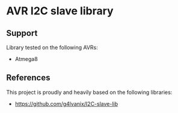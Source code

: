 # AVR I2C slave library

## Support

Library tested on the following AVRs:

- Atmega8

## References

This project is proudly and heavily based on the following libraries:

- https://github.com/g4lvanix/I2C-slave-lib